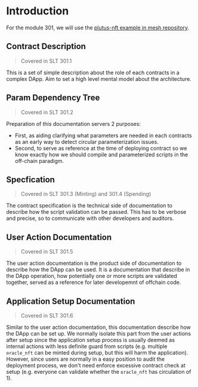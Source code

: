 # Introduction

For the module 301, we will use the [plutus-nft example in mesh repository](https://github.com/MeshJS/mesh/tree/main/packages/mesh-contract/src/plutus-nft/aiken-workspace).

## Contract Description

> Covered in SLT 301.1

This is a set of simple description about the role of each contracts in a complex DApp. Aim to set a high level mental model about the architecture.

## Param Dependency Tree

> Covered in SLT 301.2

Preparation of this documentation servers 2 purposes:

- First, as aiding clarifying what parameters are needed in each contracts as an early way to detect circular parameterization issues.
- Second, to serve as reference at the time of deploying contract so we know exactly how we should compile and parameterized scripts in the off-chain paradigm.

## Specfication

> Covered in SLT 301.3 (Minting) and 301.4 (Spending)

The contract specification is the technical side of documentation to describe how the script validation can be passed. This has to be verbose and precise, so to communicate with other developers and auditors.

## User Action Documentation

> Covered in SLT 301.5

The user action documentation is the product side of documentation to describe how the DApp can be used. It is a documentation that describe in the DApp operation, how potentially one or more scripts are validated together, served as a reference for later developemnt of offchain code.

## Application Setup Documentation

> Covered in SLT 301.6

Similar to the user action documentation, this documentation describe how the DApp can be set up. We normally isolate this part from the user actions after setup since the application setup process is usually deemed as internal actions with less definite guard from scripts (e.g. multiple `oracle_nft` can be minted during setup, but this will harm the application). However, since users are normally in a easy position to audit the deployment process, we don't need enforce excessive contract check at setup (e.g. everyone can validate whether the `oracle_nft` has circulation of 1).
